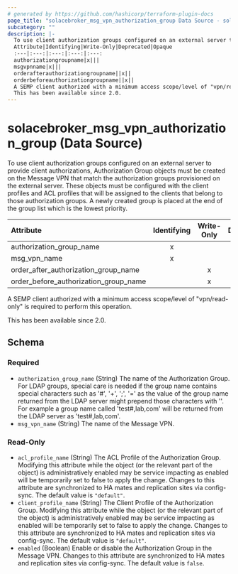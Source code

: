 ```yaml
---
# generated by https://github.com/hashicorp/terraform-plugin-docs
page_title: "solacebroker_msg_vpn_authorization_group Data Source - solacebroker"
subcategory: ""
description: |-
  To use client authorization groups configured on an external server to provide client authorizations, Authorization Group objects must be created on the Message VPN that match the authorization groups provisioned on the external server. These objects must be configured with the client profiles and ACL profiles that will be assigned to the clients that belong to those authorization groups. A newly created group is placed at the end of the group list which is the lowest priority.
  Attribute|Identifying|Write-Only|Deprecated|Opaque
  :---|:---:|:---:|:---:|:---:
  authorizationgroupname|x|||
  msgvpnname|x|||
  orderafterauthorizationgroupname||x||
  orderbeforeauthorizationgroupname||x||
  A SEMP client authorized with a minimum access scope/level of "vpn/read-only" is required to perform this operation.
  This has been available since 2.0.
---
```


# solacebroker_msg_vpn_authorization_group (Data Source)

To use client authorization groups configured on an external server to provide client authorizations, Authorization Group objects must be created on the Message VPN that match the authorization groups provisioned on the external server. These objects must be configured with the client profiles and ACL profiles that will be assigned to the clients that belong to those authorization groups. A newly created group is placed at the end of the group list which is the lowest priority.


Attribute|Identifying|Write-Only|Deprecated|Opaque
:---|:---:|:---:|:---:|:---:
authorization_group_name|x|||
msg_vpn_name|x|||
order_after_authorization_group_name||x||
order_before_authorization_group_name||x||



A SEMP client authorized with a minimum access scope/level of "vpn/read-only" is required to perform this operation.

This has been available since 2.0.



<!-- schema generated by tfplugindocs -->
## Schema

### Required

- `authorization_group_name` (String) The name of the Authorization Group. For LDAP groups, special care is needed if the group name contains special characters such as '#', '+', ';', '=' as the value of the group name returned from the LDAP server might prepend those characters with '\'. For example a group name called 'test#,lab,com' will be returned from the LDAP server as 'test\#,lab,com'.
- `msg_vpn_name` (String) The name of the Message VPN.

### Read-Only

- `acl_profile_name` (String) The ACL Profile of the Authorization Group. Modifying this attribute while the object (or the relevant part of the object) is administratively enabled may be service impacting as enabled will be temporarily set to false to apply the change. Changes to this attribute are synchronized to HA mates and replication sites via config-sync. The default value is `"default"`.
- `client_profile_name` (String) The Client Profile of the Authorization Group. Modifying this attribute while the object (or the relevant part of the object) is administratively enabled may be service impacting as enabled will be temporarily set to false to apply the change. Changes to this attribute are synchronized to HA mates and replication sites via config-sync. The default value is `"default"`.
- `enabled` (Boolean) Enable or disable the Authorization Group in the Message VPN. Changes to this attribute are synchronized to HA mates and replication sites via config-sync. The default value is `false`.
